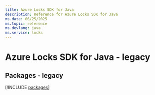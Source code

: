 ```yaml
---
title: Azure Locks SDK for Java
description: Reference for Azure Locks SDK for Java
ms.date: 06/25/2025
ms.topic: reference
ms.devlang: java
ms.service: locks
---
```

# Azure Locks SDK for Java - legacy
## Packages - legacy
[!INCLUDE [packages](locks-index.md)]